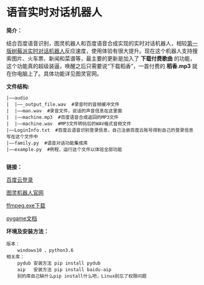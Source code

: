 # 语音实时对话机器人
 **简介：** 

结合百度语音识别，图灵机器人和百度语音合成实现的实时对话机器人，相较[第一版树莓派实时对话机器人](http://blog.csdn.net/lingdongtianxia/article/details/54799306)反应速度，使用体验有很大提升。现在这个机器人支持搜索图片、火车票、新闻和菜谱等，最主要的更新是加入了 **下载付费歌曲** 的功能，这个功能真的超级装逼，唤醒之后只需要说“下载稻香”，一首付费的  **稻香.mp3**  就在你电脑上了。具体功能详见图灵官网。

 **文件结构:** 
```
|——audio
|  |——_output_file.wav  #录音时的音频缓冲文件
|  |——man.wav  #录音文件，说话的声音信息在这里面
|  |——machine.mp3  #百度语音合成返回的MP3文件
|  |——machine.wav  #MP3文件转码后的WAV格式音频文件
|——LoginInfo.txt  #百度云语音识别登录信息，自己注册百度云账号得到自己的登录信息写在这个文件中
|——family.py  #语音对话功能集成库
|——example.py  #例程，运行这个文件以体验全部功能


```
 **链接：** 

[百度云登录](https://login.bce.baidu.com/)

[图灵机器人官网](http://www.tuling123.com/)

[ffmpeg.exe下载](http://download.csdn.net/download/lingdongtianxia/10249402)

[pygame文档](http://pygame.org/docs/)

 **环境及安装方法：**
```
版本：
    windows10 、python3.6
相关库：
    pydub 安装方法 pip install pydub
    aip   安装方法 pip install baidu-aip
    别的库自己缺什么pip install什么吧，Linux别忘了权限问题 
```

